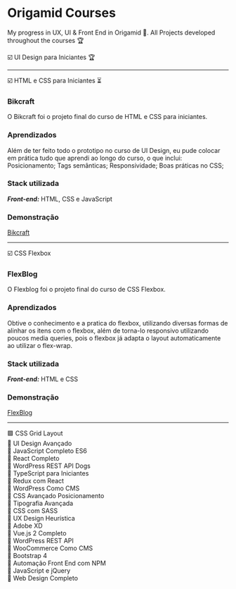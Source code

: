 # Origamid Courses
My progress in UX, UI &amp; Front End in Origamid 🐺. All Projects developed throughout the courses 🏆

☑️ UI Design para Iniciantes 🏆<br>
<hr>
☑️ HTML e CSS para Iniciantes ⏳<br>

### Bikcraft
O Bikcraft foi o projeto final do curso de HTML e CSS para iniciantes. 

### Aprendizados
Além de ter feito todo o prototipo no curso de UI Design, eu pude colocar em prática tudo que aprendi ao longo do curso, o que inclui: Posicionamento; Tags semânticas; Responsividade; Boas práticas no CSS;

### Stack utilizada
***Front-end:*** HTML, CSS e JavaScript

### Demonstração
[Bikcraft](https://bikcraft-flame.vercel.app)
<hr>

☑️ CSS Flexbox<br>
### FlexBlog
O Flexblog foi o projeto final do curso de CSS Flexbox.

### Aprendizados
Obtive o conhecimento e a pratica do flexbox, utilizando diversas formas de alinhar os itens com o flexbox, além de torna-lo responsivo utilizando poucos media queries, pois o flexbox já adapta o layout automaticamente ao utilizar o flex-wrap.

### Stack utilizada
***Front-end:*** HTML e CSS

### Demonstração
[FlexBlog](https://flexblog-green.vercel.app)
<hr>

🟪 CSS Grid Layout<br>
🔲 UI Design Avançado<br>
🔲 JavaScript Completo ES6<br>
🔲 React Completo<br>
🔲 WordPress REST API Dogs<br>
🔲 TypeScript para Iniciantes<br>
🔲 Redux com React<br>
🔲 WordPress Como CMS<br>
🔲 CSS Avançado Posicionamento<br>
🔲 Tipografia Avançada<br>
🔲 CSS com SASS<br>
🔲 UX Design Heurística<br>
🔲 Adobe XD<br>
🔲 Vue.js 2 Completo<br>
🔲 WordPress REST API<br>
🔲 WooCommerce Como CMS<br>
🔲 Bootstrap 4<br>
🔲 Automação Front End com NPM<br>
🔲 JavaScript e jQuery<br>
🔲 Web Design Completo<br>
